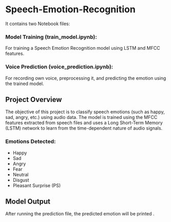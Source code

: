# Speech-Emotion-Recognition

It contains two Notebook files:

### Model Training (train_model.ipynb): 
For training a Speech Emotion Recognition model using LSTM and MFCC features.
### Voice Prediction (voice_prediction.ipynb): 
For recording own voice, preprocessing it, and predicting the emotion using the trained model.

## Project Overview
The objective of this project is to classify speech emotions (such as happy, sad, angry, etc.) using audio data. The model is trained using the MFCC features extracted from speech files and uses a Long Short-Term Memory (LSTM) network to learn from the time-dependent nature of audio signals.

### Emotions Detected:
- Happy
- Sad
- Angry
- Fear
- Neutral
- Disgust
- Pleasant Surprise (PS)

## Model Output
After running the prediction file, the predicted emotion will be printed .


